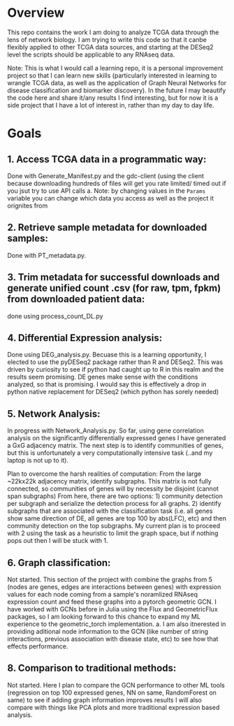 # Overview
This repo contains the work I am doing to analyze TCGA data through the lens of network biology. I am trying to write this code so that it canbe flexibly applied to other TCGA data sources, and starting at the DESeq2 level the scripts
should be applicable to any RNAseq data.

Note: This is what I would call a learning repo, it is a personal improvement project so that I can learn new skills (particularly interested in learning to wrangle TCGA data, as well as the application of Graph Neural Networks for disease 
classification and biomarker discovery). In the future I may beautify the code here and share it/any results I find interesting, but for now it is a side project that I have a lot of interest in, rather than my day to day life.

# Goals
## 1. Access TCGA data in a programmatic way: 
   Done with Generate_Manifest.py and the gdc-client (using the client because downloading hundreds of files will get you rate limited/ timed out if you jsut try to use API calls
   a. Note: by changing values in the `Params` variable you can change which data you access as well as the project it orignites from

## 2. Retrieve sample metadata for downloaded samples: 
   Done with PT_metadata.py.

## 3. Trim metadata for successful downloads and generate unified count .csv (for raw, tpm, fpkm) from downloaded patient data: 
   done using process_count_DL.py

## 4. Differential Expression analysis: 
   Done using DEG_analysis.py. Becuase this is a learning opportunity, I elected to use the pyDESeq2 package rather than R and DESeq2. This was driven by curiosity to see if python had caught up to R
   in this realm and the results seem promising. DE genes make sense with the conditions analyzed, so that is promising. I would say this is effectively a drop in python native replacement for DESeq2 (which python has sorely needed)

## 5. Network Analysis: 
   In progress with Network_Analysis.py. So far, using gene correlation analysis on the significantly differentially expressed genes I have generated a GxG adjacency matrix. The next step is to identify communities
   of genes, but this is unfortunately a very computationally intensive task (..and my laptop is not up to it).
   
   Plan to overcome the harsh realities of computation: From the large ~22kx22k adjacency matrix, identify subgraphs. This matrix is not fully connected, so communities of genes will by necessity be disjoint (cannot span subgraphs)
   From here, there are two options: 1) community detection per subgraph and serialize the detection process for all graphs. 2) identify subgraphs that are associated with the classification task (i.e. all genes show same direction of
   DE, all genes are top 100 by abs(LFC), etc) and then community detection on the top subgraphs. My current plan is to proceed with 2 using the task as a heuristic to limit the graph space, but if nothing pops out then I will be 
   stuck with 1.

## 6. Graph classification: 
   Not started.
   This section of the project with combine the graphs from 5 (nodes are genes, edges are interactions between genes) with expression values for each node coming from a sample's noramlized RNAseq expression count and feed these graphs
   into a pytorch geometric GCN. I have worked with GCNs before in Julia using the Flux and GeometricFlux packages, so I am looking forward to this chance to expand my ML experience to the geometric_torch implementation.
   a. I am also itnerested in providing aditional node information to the GCN (like number of string interactions, previous association with disease state, etc) to see how that effects performance.

## 8. Comparison to traditional methods: 
   Not started.
   Here I plan to compare the GCN performance to other ML tools (regression on top 100 expressed genes, NN on same, RandomForest on same) to see if adding graph information improves results
   I will also compare with things like PCA plots and more traditional expression based analysis.
   
